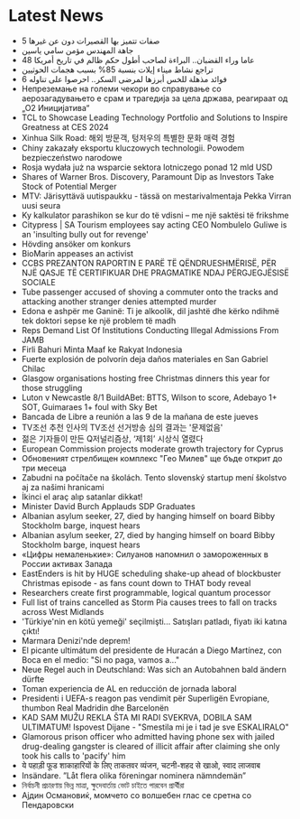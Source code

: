 # Latest News
-  5 صفات تتميز بها القصيرات دون عن غيرها
-  جاهة المهندس مؤمن سامي ياسين
-  48 عاما وراء القضبان.. البراءة لصاحب أطول حكم ظالم في تاريخ أمريكا
-  تراجع نشاط ميناء إيلات بنسبة 85% بسبب هجمات الحوثيين
-  6 فوائد مذهلة للخس أبرزها لمرضى السكر.. احرصوا على تناوله
-  Непреземање на големи чекори во справување со аерозагадувањето е срам и трагедија за цела држава, реагираат од „О2 Иницијатива“
-  TCL to Showcase Leading Technology Portfolio and Solutions to Inspire Greatness at CES 2024
-  Xinhua Silk Road: 해외 방문객, 텅저우의 특별한 문화 매력 경험
-  Chiny zakazały eksportu kluczowych technologii. Powodem bezpieczeństwo narodowe
-  Rosja wydała już na wsparcie sektora lotniczego ponad 12 mld USD
-  Shares of Warner Bros. Discovery, Paramount Dip as Investors Take Stock of Potential Merger
-  MTV: Järisyttävä uutispaukku - tässä on mestarivalmentaja Pekka Virran uusi seura
-  Ky kalkulator parashikon se kur do të vdisni – me një saktësi të frikshme
-  Citypress | SA Tourism employees say acting CEO Nombulelo Guliwe is an 'insulting bully out for revenge'
-  Hövding ansöker om konkurs
-  BioMarin appeases an activist
-  CCBS PREZANTON RAPORTIN E PARË TË QËNDRUESHMËRISË, PËR NJË QASJE TË CERTIFIKUAR DHE PRAGMATIKE NDAJ PËRGJEGJËSISË SOCIALE
-  Tube passenger accused of shoving a commuter onto the tracks and attacking another stranger denies attempted murder
-  Edona e ashpër me Ganinë: Ti je alkoolik, dil jashtë dhe kërko ndihmë tek doktori sepse ke një problem të madh
-  Reps Demand List Of Institutions Conducting Illegal Admissions From JAMB
-  Firli Bahuri Minta Maaf ke Rakyat Indonesia
-  Fuerte explosión de polvorín deja daños materiales en San Gabriel Chilac
-  Glasgow organisations hosting free Christmas dinners this year for those struggling
-  Luton v Newcastle 8/1 BuildABet: BTTS, Wilson to score, Adebayo 1+ SOT, Guimaraes 1+ foul with Sky Bet
-  Bancada de Libre a reunión a las 9 de la mañana de este jueves
-  TV조선 추천 인사의 TV조선 선거방송 심의 결과는 '문제없음'
-  젊은 기자들이 만든 Q저널리즘상, ‘제1회’ 시상식 열렸다
-  European Commission projects moderate growth trajectory for Cyprus
-  Обновеният стрелбищен комплекс "Гео Милев" ще бъде открит до три месеца
-  Zabudni na počítače na školách. Tento slovenský startup mení školstvo aj za našimi hranicami
-  İkinci el araç alıp satanlar dikkat!
-  Minister David Burch Applauds SDP Graduates
-  Albanian asylum seeker, 27, died by hanging himself on board Bibby Stockholm barge, inquest hears
-  Albanian asylum seeker, 27, died by hanging himself on board Bibby Stockholm barge, inquest hears
-  «Цифры немаленькие»: Силуанов напомнил о замороженных в России активах Запада
-  EastEnders is hit by HUGE scheduling shake-up ahead of blockbuster Christmas episode - as fans count down to THAT body reveal
-  Researchers create first programmable, logical quantum processor
-  Full list of trains cancelled as Storm Pia causes trees to fall on tracks across West Midlands
-  'Türkiye'nin en kötü yemeği' seçilmişti... Satışları patladı, fiyatı iki katına çıktı!
-  Marmara Denizi'nde deprem!
-  El picante ultimátum del presidente de Huracán a Diego Martínez, con Boca en el medio: "Si no paga, vamos a..."
-  Neue Regel auch in Deutschland: Was sich an Autobahnen bald ändern dürfte
-  Toman experiencia de AL en reducción de jornada laboral
-  Presidenti i UEFA-s reagon pas vendimit për Superligën Evropiane, thumbon Real Madridin dhe Barcelonën
-  KAD SAM MUŽU REKLA ŠTA MI RADI SVEKRVA, DOBILA SAM ULTIMATUM! Ispovest Dijane - "Smestila mi je i tad je sve ESKALIRALO"
-  Glamorous prison officer who admitted having phone sex with jailed drug-dealing gangster is cleared of illicit affair after claiming she only took his calls to 'pacify' him
-  ये पहाड़ी फूड शाकाहारियों के लिए ताकतवर व्यंजन, चटनी-शहद से खाओ, स्वाद लाजवाब
-  Insändare. ”Låt flera olika föreningar nominera nämndemän”
-  নির্বাচনী প্রচারণায় ভিন্ন মাত্রা, ক্ষুদেবার্তায় ভোট চাইতে পারবেন প্রার্থীরা
-  Ајдин Османовиќ, момчето со волшебен глас се сретна со Пендаровски

